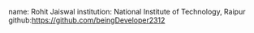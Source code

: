 name: Rohit Jaiswal institution: National Institute of Technology, Raipur github:https://github.com/beingDeveloper2312
